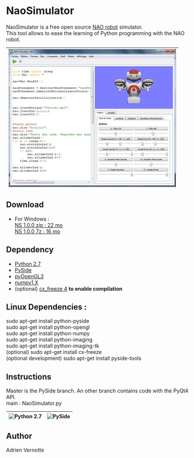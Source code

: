NaoSimulator
============
NaoSimulator is a free open source [NAO robot](http://www.aldebaran.com) simulator.  
This tool allows to ease the learning of Python programming with the NAO robot.  

| ![NaoSimulator](https://raw.githubusercontent.com/AdrienVR/NaoSimulator/master/ns1.jpg "NaoSimulator") |
|:----:|

## Download
* For Windows :   
		[NS 1.0.0 zip : 22 mo](https://drive.google.com/file/d/0B2xlFxzCEekzR2pkOHpnRlpLRTQ/view?usp=sharing)  
		[NS 1.0.0 7z : 16 mo](https://drive.google.com/file/d/0B2xlFxzCEekzSGhvUlNXcTM1RkU/view?usp=sharing)  
	
## Dependency

* [Python 2.7](https://www.python.org/download/releases/2.7.8/)
* [PySide](https://pypi.python.org/pypi/PySide#installing-pyside-on-a-windows-system)
* [pyOpenGL3](https://pypi.python.org/pypi/PyOpenGL/3.1.0)
* [numpy1.X](https://pypi.python.org/pypi/numpy)
* (optional) [cx_freeze 4](https://pypi.python.org/pypi/cx_Freeze) **to enable compilation**

## Linux Dependencies :

sudo apt-get install python-pyside  
sudo apt-get install python-opengl  
sudo apt-get install python-numpy  
sudo apt-get install python-imaging  
sudo apt-get install python-imaging-tk  
(optional) sudo apt-get install cx-freeze  
(optional development) sudo apt-get install pyside-tools  

## Instructions

Master is the PySide branch. An other branch contains code with the PyQt4 API.  
main : NaoSimulator.py

| ![Python 2.7](https://www.python.org/static/img/python-logo.png "Python 2.7") | ![PySide](https://raw.githubusercontent.com/AdrienVR/NaoSimulator/master/img/pysidelogo.jpg  "PySide") |
|:----:|:----:|

## Author

Adrien Vernotte
